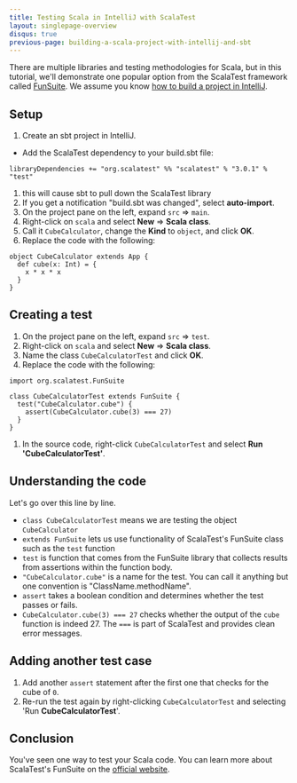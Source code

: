```yaml
---
title: Testing Scala in IntelliJ with ScalaTest
layout: singlepage-overview
disqus: true
previous-page: building-a-scala-project-with-intellij-and-sbt
---
```


There are multiple libraries and testing methodologies for Scala,
but in this tutorial, we'll demonstrate one popular option from the ScalaTest framework
called [FunSuite](http://www.scalatest.org/getting_started_with_fun_suite).
We assume you know [how to build a project in IntelliJ](building-a-scala-project-with-intellij-and-sbt.html).

## Setup
1. Create an sbt project in IntelliJ.
* Add the ScalaTest dependency to your build.sbt file:

```
libraryDependencies += "org.scalatest" %% "scalatest" % "3.0.1" % "test"
```

1. this will cause sbt to pull down the ScalaTest library
1. If you get a notification "build.sbt was changed", select **auto-import**.
1. On the project pane on the left, expand `src` => `main`.
1. Right-click on `scala` and select **New** => **Scala class**.
1. Call it `CubeCalculator`, change the **Kind** to `object`, and click **OK**.
1. Replace the code with the following:

```
object CubeCalculator extends App {
  def cube(x: Int) = {
    x * x * x
  }
}
```

## Creating a test
1. On the project pane on the left, expand `src` => `test`.
1. Right-click on `scala` and select **New** => **Scala class**.
1. Name the class `CubeCalculatorTest` and click **OK**.
1. Replace the code with the following:

```
import org.scalatest.FunSuite

class CubeCalculatorTest extends FunSuite {
  test("CubeCalculator.cube") {
    assert(CubeCalculator.cube(3) === 27)
  }
}
```

1. In the source code, right-click `CubeCalculatorTest` and select **Run
'CubeCalculatorTest'**.

## Understanding the code

Let's go over this line by line.

* `class CubeCalculatorTest` means we are testing the object `CubeCalculator`
* `extends FunSuite` lets us use functionality of ScalaTest's FunSuite class
such as the `test` function
* `test` is function that comes from the FunSuite library that collects
results from assertions within the function body.
* `"CubeCalculator.cube"` is a name for the test. You can call it anything but
one convention is "ClassName.methodName".
* `assert` takes a boolean condition and determines whether the test passes or fails.
* `CubeCalculator.cube(3) === 27` checks whether the output of the `cube` function is
indeed 27. The `===` is part of ScalaTest and provides clean error messages.

## Adding another test case
1. Add another `assert` statement after the first one that checks for the cube
of `0`.
1. Re-run the test again by right-clicking `CubeCalculatorTest` and selecting
'Run **CubeCalculatorTest**'.

## Conclusion
You've seen one way to test your Scala code. You can learn more about
ScalaTest's FunSuite on the [official website](http://www.scalatest.org/getting_started_with_fun_suite).
